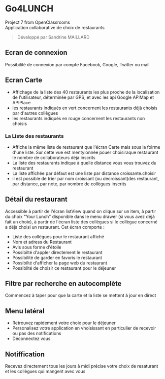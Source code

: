 # Go4LUNCH
Project 7 from OpenClassrooms  
Application collaborative de choix de restaurants
> Développé par Sandrine MAILLARD

## Ecran de connexion
Possibilité de connexion par compte Facebook, Google, Twitter ou mail
  
## Ecran Carte
* Affichage de la liste des 40 restaurants les plus proche de la localisation de l'utilisateur, déterminée par GPS, et avec les api Google APIMap et
APIPlace
* les restaurants indiqués en vert concernent les restaurants déjà choisis par d'autres collègues
* les restaurants indiqués en rouge concernent les restaurants non choisis

### La Liste des restaurants
* Affiche la même liste de restaurant que l'écran Carte mais sous la foirme d'une liste. Sur cette vue est mentyionnée pouer choisiraque restaurant
 le nombre de collaborateurs déjà inscrits
* La liste des restaurants indique à quelle distance vous vous trouvez du restaurant
* La liste affichée par défaut est une liste par distance croissante.choisir
* il est possible de trier par nom croissant (ou decroissant)des restaurant, par distance, par note, par nombre de collègues inscrits

## Détail du restaurant
Accessible à partir de l'écran listView quand on clique sur un item, à partir du choix "Your Lunch" disponible dans le menu drawer (si vous avez
déjà fait un choix), à partir de l'écran liste des collègues si le collègue concerné a déjà choisi un restaurant.
Cet écran comporte :
* Liste des collègues pour le restaurant affiché
* Nom et adress du Restaurant
* Avis sous forme d'étoile
* Possibilté d'appler directement le restaurant
* Possibilité de garder en favoris le restaurant
* Possibilté d'afficher la page web du restaurant
* Possibilté de choisir ce restaurant pour le déjeuner  
  

## Filtre par recherche en autocomplète  
Commencez à taper pour que la carte et la liste se mettent à jour en direct  
  

## Menu latéral
* Retrouvez rapidement votre choix pour le déjeuner
* Personalisez votre application en vhoisissant en particulier de recevoir ou pas des notifications
* Déconnectez vous  
  

## Notiffication
Recevez directement tous les jours à midi précise votre choix de resaturant et les collègues qui mangent avec vous
    
